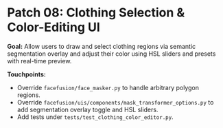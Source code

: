 # Patch 08: Clothing Selection & Color-Editing UI

**Goal:**
Allow users to draw and select clothing regions via semantic segmentation overlay
and adjust their color using HSL sliders and presets with real-time preview.

**Touchpoints:**
- Override `facefusion/face_masker.py` to handle arbitrary polygon regions.
- Override `facefusion/uis/components/mask_transformer_options.py` to add segmentation overlay toggle and HSL sliders.
- Add tests under `tests/test_clothing_color_editor.py`.
